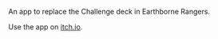 An app to replace the Challenge deck in Earthborne Rangers.

Use the app on [itch.io](https://silverhammermba.itch.io/earthborne-rangers-challenge-deck).
